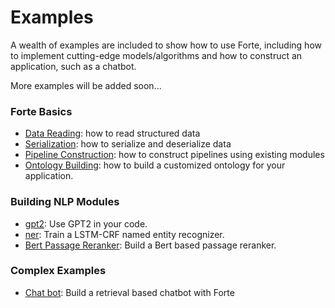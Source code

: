 # Examples #

A wealth of examples are included to show how to use Forte, including how to implement cutting-edge models/algorithms 
and how to construct an application, such as a chatbot. 

More examples will be added soon...

### Forte Basics ###
* [Data Reading](https://github.com/asyml/forte/tree/master/examples/wiki_parser): how to read structured data 
* [Serialization](https://github.com/asyml/forte/tree/master/examples/serialization): how to serialize and deserialize data 
* [Pipeline Construction](https://github.com/asyml/forte/tree/master/examples/pipelines): how to construct pipelines using existing modules
* [Ontology Building](https://github.com/asyml/forte/tree/master/examples/ontology): how to build a customized ontology for your application. 

### Building NLP Modules ###
* [gpt2](https://github.com/asyml/forte/tree/master/examples/gpt2): Use GPT2 in your code.
* [ner](https://github.com/asyml/forte/tree/master/examples/ner): Train a LSTM-CRF named entity recognizer. 
* [Bert Passage Reranker](https://github.com/asyml/forte/tree/master/examples/passage_reranker): Build a Bert based passage reranker.

### Complex Examples ###
* [Chat bot](https://github.com/asyml/forte/tree/master/examples/chatbot): Build a retrieval based chatbot with Forte

